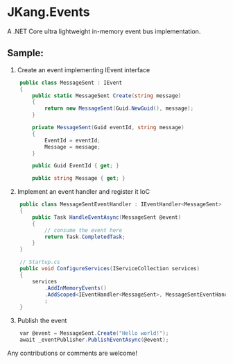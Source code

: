 # JKang.Events

A .NET Core ultra lightweight in-memory event bus implementation.

## Sample:

1. Create an event implementing IEvent interface

```csharp
    public class MessageSent : IEvent
    {
        public static MessageSent Create(string message)
        {
            return new MessageSent(Guid.NewGuid(), message);
        }

        private MessageSent(Guid eventId, string message)
        {
            EventId = eventId;
            Message = message;
        }

        public Guid EventId { get; }

        public string Message { get; }
```

2. Implement an event handler and register it IoC

```csharp
    public class MessageSentEventHandler : IEventHandler<MessageSent>
    {
        public Task HandleEventAsync(MessageSent @event)
        {
			// consume the event here
            return Task.CompletedTask;
        }
    }
```

```csharp
	// Startup.cs
    public void ConfigureServices(IServiceCollection services)
    {
        services
            .AddInMemoryEvents()
            .AddScoped<IEventHandler<MessageSent>, MessageSentEventHandler>()
            ;
    }
```

3. Publish the event

```csharp
    var @event = MessageSent.Create("Hello world!");
    await _eventPublisher.PublishEventAsync(@event);
```

Any contributions or comments are welcome!

